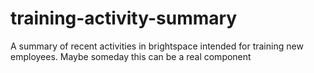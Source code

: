 # training-activity-summary
A summary of recent activities in brightspace intended for training new employees. Maybe someday this can be a real component

